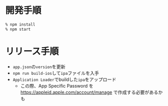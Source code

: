 # 開発手順

```sh
% npm install
% npm start
```

# リリース手順

- `app.json`の`version`を更新
- `npm run build-ios`して`ipa`ファイルを入手
- `Application Loader`でbuildした`ipa`をアップロード
  - この際、App Specific Password を https://appleid.apple.com/account/manage で作成する必要があるかも